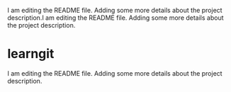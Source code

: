 I am editing the README file. Adding some more details about the project description.I am editing the README file. Adding some more details about the project description.
# learngit
I am editing the README file. Adding some more details about the project description.
